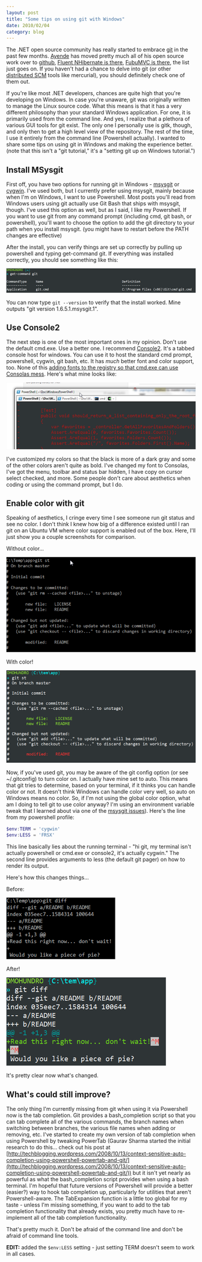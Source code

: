 ```yaml
---
layout: post
title: "Some tips on using git with Windows"
date: 2010/02/04
category: blog
---
```


The .NET open source community has really started to embrace
[git](http://www.git-scm.com/) in the past few months.
[Ayende](http://github.com/ayende) has moved pretty much all of his open source
work over to [github](http://github.com/), [Fluent NHibernate is
there](http://github.com/jagregory/fluent-nhibernate), [FubuMVC is
there](http://github.com/DarthFubuMVC/fubumvc), the list just goes on. If you
haven't had a chance to delve into git (or other [distributed
SCM](http://en.wikipedia.org/wiki/Distributed_revision_control) tools like
mercurial), you should definitely check one of them out. 

If you're like most .NET developers, chances are quite high that you're
developing on Windows. In case you're unaware, git was originally written to
manage the Linux source code. What this means is that it has a very different
philosophy than your standard Windows application. For one, it is primarily
used from the command line. And yes, I realize that a plethora of various GUI
tools for git exist. The only one I personally use is gitk, though, and only
then to get a high level view of the repository. The rest of the time, I use it
entirely from the command line (Powershell actually). I wanted to share some
tips on using git in Windows and making the experience better. (note that this
isn't a "git tutorial," it's a "setting git up on Windows tutorial.") 

## Install MSysgit

First off, you have two options for running git in Windows -
[msysgit](http://code.google.com/p/msysgit/) or
[cygwin](http://www.cygwin.com/). I've used both, but I currently prefer using
msysgit, mainly because when I'm on Windows, I want to use Powershell. Most
posts you'll read from Windows users using git actually use Git Bash that ships
with msysgit, though. I've used this option as well, but as I said, I like my
Powershell. If you want to use git from any command prompt (including cmd, git
bash, or powershell), you'll want to choose the option to add the git directory
to your path when you install msysgit. (you might have to restart before the
PATH changes are effective) 

After the install, you can verify things are set up correctly by pulling up
powershell and typing get-command git. If everything was installed correctly,
you should see something like this: 

![Get-Command git](/images/blog/WindowsLiveWriter/SometipsonusinggitwithWindows_BECE/image_2.png)

You can now type `git --version` to verify that the install worked. Mine
outputs "git version 1.6.5.1.msysgit.1". 

## Use Console2

The next step is one of the most important ones in my opinion. Don't use the
default cmd.exe. Use a better one. I recommend
[Console2](http://sourceforge.net/projects/console/). It's a tabbed console
host for windows. You can use it to host the standard cmd prompt, powershell,
cygwin, git bash, etc. It has *much* better font and color support, too. None
of this [adding fonts to the registry so that cmd.exe can use Consolas
mess](http://www.google.com/search?q=cmd.exe%20consolas). Here's what mine
looks like: 

![Console2](/images/blog/WindowsLiveWriter/SometipsonusinggitwithWindows_BECE/image_4.png)

I've customized my colors so that the black is more of a dark gray and some of
the other colors aren't quite as bold. I've changed my font to Consolas, I've
got the menu, toolbar and status bar hidden, I have copy on cursor select
checked, and more. Some people don't care about aesthetics when coding or using
the command prompt, but I do.

## Enable color with git

Speaking of aesthetics, I cringe every time I see someone run git status and
see no color. I don't think I knew how big of a difference existed until I ran
git on an Ubuntu VM where color support is enabled out of the box. Here, I'll
just show you a couple screenshots for comparison. 

Without color...
 
![Without color](/images/blog/WindowsLiveWriter/SometipsonusinggitwithWindows_BECE/image_8.png)  

With color! 

![With color!](/images/blog/WindowsLiveWriter/SometipsonusinggitwithWindows_BECE/image_10.png)  

Now, if you've used git, you may be aware of the git config option (or see
~/.gitconfig) to turn color on. I actually have mine set to auto. This means
that git tries to determine, based on your terminal, if it thinks you can
handle color or not. It doesn't think Windows can handle color very well, so
auto on Windows means no color. So, if I'm not using the global color option,
what am I doing to tell git to use color anyway? I'm using an environment
variable tweak that I learned about via one of the [msysgit issues](http://code.google.com/p/msysgit/issues/detail?id=326&q=color&colspec=ID%20Type%20Status%20Priority%20Component%20Owner%20Summary#c5)).
Here's the line from my powershell profile:

```powershell
$env:TERM = 'cygwin'
$env:LESS = 'FRSX'
```

This line basically lies about the running terminal - "hi git, my terminal
isn't actually powershell or cmd.exe or console2, it's actually cygwin." The
second line provides arguments to less (the default git pager) on how to render
its output. 

Here's how this changes things...

Before: 

![Before the ENV variables](/images/blog/WindowsLiveWriter/SometipsonusinggitwithWindows_BECE/image_16.png)

After! 

![After the ENV variables](/images/blog/WindowsLiveWriter/SometipsonusinggitwithWindows_BECE/image_18.png)

It's pretty clear now what's changed.

## What's could still improve?

The only thing I'm currently missing from git when using it via Powershell now
is the tab completion. Git provides a bash\_completion script so that you can
tab complete all of the various commands, the branch names when switching
between branches, the various file names when adding or removing, etc. I've
started to create my own version of tab completion when using Powershell by
tweaking PowerTab (Gaurav Sharma started the initial research to do this...
check out his post at
[http://techblogging.wordpress.com/2008/10/13/context-sensitive-auto-completion-using-powershell-powertab-and-git/](http://techblogging.wordpress.com/2008/10/13/context-sensitive-auto-completion-using-powershell-powertab-and-git/))
but it isn't yet nearly as powerful as what the bash\_completion script provides
when using a bash terminal. I'm hopeful that future versions of Powershell will
provide a better (easier?) way to hook tab completion up, particularly for
utilities that aren't Powershell-aware. The TabExpansion function is a little
too global for my taste - unless I'm missing something, if you want to add to
the tab completion functionality that already exists, you pretty much have to
re-implement all of the tab completion functionality. 
 
That's pretty much it. Don't be afraid of the command line and don't be afraid
of command line tools. 

**EDIT:** added the `$env:LESS` setting - just setting TERM doesn't seem to work
in all cases.

